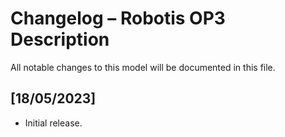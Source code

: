 # Changelog – Robotis OP3 Description

All notable changes to this model will be documented in this file.

## [18/05/2023]
- Initial release.